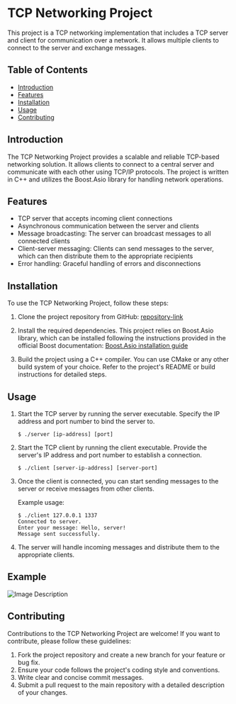 # TCP Networking Project

This project is a TCP networking implementation that includes a TCP server and client for communication over a network. It allows multiple clients to connect to the server and exchange messages.

## Table of Contents

- [Introduction](#introduction)
- [Features](#features)
- [Installation](#installation)
- [Usage](#usage)
- [Contributing](#contributing)

## Introduction

The TCP Networking Project provides a scalable and reliable TCP-based networking solution. It allows clients to connect to a central server and communicate with each other using TCP/IP protocols. The project is written in C++ and utilizes the Boost.Asio library for handling network operations.

## Features

- TCP server that accepts incoming client connections
- Asynchronous communication between the server and clients
- Message broadcasting: The server can broadcast messages to all connected clients
- Client-server messaging: Clients can send messages to the server, which can then distribute them to the appropriate recipients
- Error handling: Graceful handling of errors and disconnections

## Installation

To use the TCP Networking Project, follow these steps:

1. Clone the project repository from GitHub: [repository-link]([https://github.com/jai-bhardwaj/TCP-Client-Server-boost-asio-cpp/new/main?readme=1])

2. Install the required dependencies. This project relies on Boost.Asio library, which can be installed following the instructions provided in the official Boost documentation: [Boost.Asio installation guide](https://www.boost.org/doc/libs/1_76_0/doc/html/boost_asio/overview/core/installation.html)

3. Build the project using a C++ compiler. You can use CMake or any other build system of your choice. Refer to the project's README or build instructions for detailed steps.

## Usage

1. Start the TCP server by running the server executable. Specify the IP address and port number to bind the server to.

   ```shell
   $ ./server [ip-address] [port]
   ```
2. Start the TCP client by running the client executable. Provide the server's IP address and port number to establish a connection.
   ```shell
   $ ./client [server-ip-address] [server-port]
   ```
3. Once the client is connected, you can start sending messages to the server or receive messages from other clients.

   Example usage:

   ```shell
   $ ./client 127.0.0.1 1337
   Connected to server.
   Enter your message: Hello, server!
   Message sent successfully.
   ```
4. The server will handle incoming messages and distribute them to the appropriate clients.

## Example

![Image Description](https://i.ibb.co/1LLpQ6T/Screenshot-2023-06-12-at-11-58-18-AM.png)

## Contributing

Contributions to the TCP Networking Project are welcome! If you want to contribute, please follow these guidelines:

1. Fork the project repository and create a new branch for your feature or bug fix.
2. Ensure your code follows the project's coding style and conventions.
3. Write clear and concise commit messages.
4. Submit a pull request to the main repository with a detailed description of your changes.
